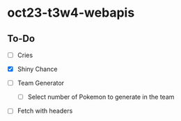 # oct23-t3w4-webapis

<!-- What is this project -->


<!-- WHat does this project use -->


<!-- Screenshots and/or deployment URL -->



## To-Do

- [ ] Cries
- [x] Shiny Chance
- [ ] Team Generator
    - [ ] Select number of Pokemon to generate in the team

- [ ] Fetch with headers


